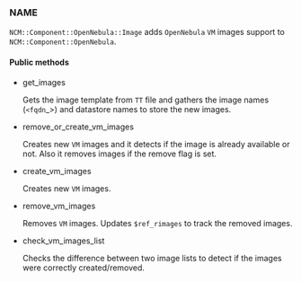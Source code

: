 
### NAME

`NCM::Component::OpenNebula::Image` adds `OpenNebula` `VM` images
support to `NCM::Component::OpenNebula`.

#### Public methods

- get\_images

    Gets the image template from `TT` file
    and gathers the image names (`<fqdn`\_<vdx>>)
    and datastore names to store the new images.

- remove\_or\_create\_vm\_images

    Creates new `VM` images and it detects if the image is
    already available or not.
    Also it removes images if the remove flag is set.

- create\_vm\_images

    Creates new `VM` images.

- remove\_vm\_images

    Removes `VM` images.
    Updates `$ref_rimages` to track the removed images.

- check\_vm\_images\_list

    Checks the difference between two image lists
    to detect if the images were correctly created/removed.
